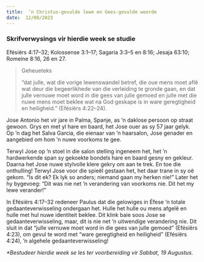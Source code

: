 ```yaml
---
title:  ’n Christus-gevulde lewe en Gees-gevulde woorde
date:  12/08/2023
---
```


### Skrifverwysings vir hierdie week se studie
Efésiërs 4:17–32;  Kolossense 3:1–17; Sagaría 3:3–5 en 8:16; Jesaja 63:10;  Romeine 8:16, 26 en 27.

> <p>Geheueteks</p>
> “dat julle, wat die vorige lewenswandel betref, die oue mens moet aflê wat deur die begeerlikhede van die verleiding te gronde gaan, en dat julle vernuwe moet word in die gees van julle gemoed en julle met die nuwe mens moet beklee wat na God geskape is in ware geregtigheid en heiligheid.” (Efésiërs 4:22–24).

Jose Antonio het vir jare in Palma, Spanje, as ’n daklose persoon op straat gewoon. Grys en met yl hare en baard, het Jose ouer as sy 57 jaar gelyk. Op ’n dag het Salva Garcia, die eienaar van ’n haarsalon, Jose genader en aangebied om hom ’n nuwe voorkoms te gee.

Terwyl Jose op ’n stoel in die salon stelling ingeneem het, het ’n hardwerkende span sy gekoekte bondels hare en baard gesny en gekleur. Daarna het Jose nuwe stylvolle klere gekry om aan te trek. En toe die onthulling! Terwyl Jose voor die spieël gestaan het, het daar trane in sy oë gekom. “Is dit ek? Ek lyk so anders;  niemand gaan my herken nie!” Later het hy bygevoeg: “Dit was nie net ’n verandering van voorkoms nie. Dit het my lewe verander!”

In Efésiërs 4:17–32 redeneer Paulus dat die gelowiges in Éfese ’n totale gedaanteverwisseling ondergaan het.  Hulle het hulle ou mens afgelê en hulle met hul nuwe identiteit beklee. Dit klink baie soos Jose se gedaanteverwisseling, maar, dit is nie net ’n uitwendige verandering nie. Dit sluit in dat “julle vernuwe moet word in die gees van julle gemoed” (Efésiërs 4:23), om gevul te word met “ware geregtigheid en heiligheid” (Efésiërs 4:24), ’n algehele gedaanteverwisseling!

_*Bestudeer hierdie week se les ter voorbereiding vir Sabbat, 19 Augustus._
